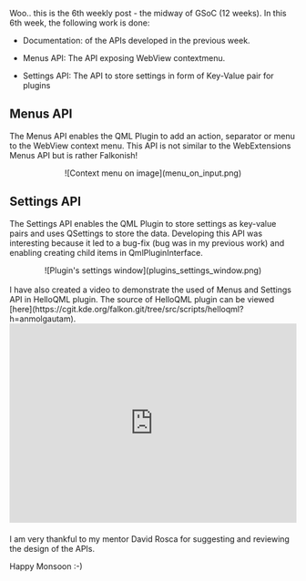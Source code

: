 Woo.. this is the 6th weekly post - the midway of GSoC (12 weeks). In this 6th week, the following work is done:

- Documentation: of the APIs developed in the previous week.

- Menus API: The API exposing WebView contextmenu.

- Settings API: The API to store settings in form of Key-Value pair for plugins

## Menus API
The Menus API enables the QML Plugin to add an action, separator or menu to the WebView context menu. This API is not similar to the WebExtensions Menus API but is rather Falkonish!
<center>
![Context menu on image](menu_on_input.png)
</center>

## Settings API
The Settings API enables the QML Plugin to store settings as key-value pairs and uses QSettings to store the data. Developing this API was interesting because it led to a bug-fix (bug was in my previous work) and enabling creating child items in QmlPluginInterface.
<center>
![Plugin's settings window](plugins_settings_window.png)
</center>

<br/>
I have also created a video to demonstrate the used of Menus and Settings API in HelloQML plugin. The source of HelloQML plugin can be viewed [here](https://cgit.kde.org/falkon.git/tree/src/scripts/helloqml?h=anmolgautam).
<br/>
<center>
<iframe width="100%" height="350" src="https://www.youtube.com/embed/nXuJfOGo9D4" frameborder="0" allow="autoplay; encrypted-media" allowfullscreen></iframe>
</center>
<br/>
I am very thankful to my mentor David Rosca for suggesting and reviewing the design of the APIs.

Happy Monsoon :-)